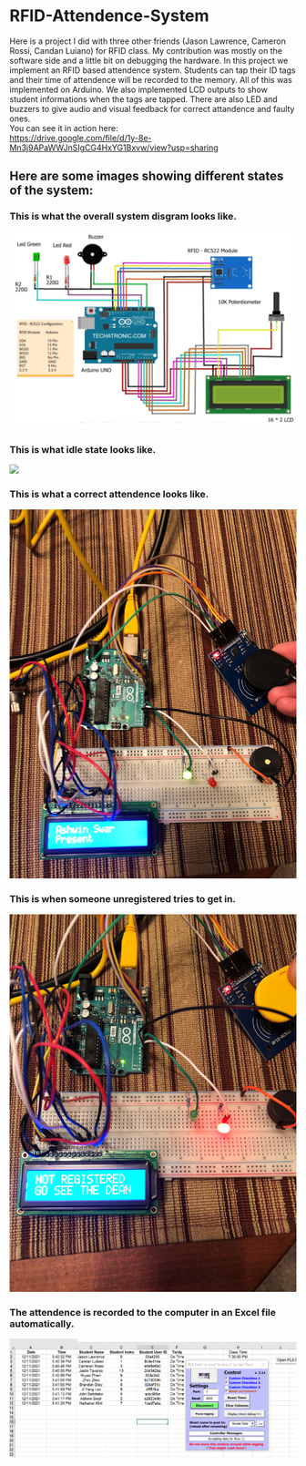 # RFID-Attendence-System
Here is a project I did with three other friends (Jason Lawrence, Cameron Rossi, Candan Luiano) for RFID class. My contribution was mostly on the software side and a little bit on debugging the hardware. In this project we implement an RFID based attendence system. Students can tap their ID tags and their time of attendence will be recorded to the memory. All of this was implemented on Arduino. We also implemented LCD outputs to show student informations when the tags are tapped. There are also LED and buzzers to give audio and visual feedback for correct attandence and faulty ones.<br>
You can see it in action here:<br>
https://drive.google.com/file/d/1y-8e-Mn3j9APaWWJnSIgCG4HxYG1Bxvw/view?usp=sharing <br>
## Here are some images showing different states of the system:
### This is what the overall system disgram looks like. <br>
![](images/image8.png)<br>
### This is what idle state looks like.<br>
![](images/image7.png)<br>
### This is what a correct attendence looks like.<br>
![](images/image9.png)<br>
### This is when someone unregistered tries to get in.<br>
![](images/image11.png)<br>
### The attendence is recorded to the computer in an Excel file automatically.<br>
![](images/image12.png)<br>

